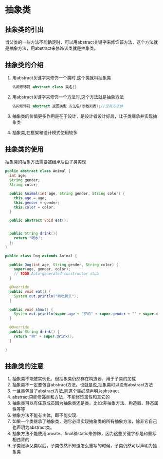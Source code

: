 # 抽象类

## 抽象类的引出

当父类的一些方法不能确定时，可以用abstract关键字来修饰该方法，这个方法就是抽象方法，用abstract来修饰该类就是抽象类。

## 抽象类的介绍

1. 用abstract关键字来修饰一个类时,这个类就叫抽象类

   ```java
   访问修饰符 abstract class 类名{}
   ```
2. 用abstract关键字来修饰一个方法时,这个方法就是抽象方法

   ```java
   访问修饰符 abstract 返回类型 方法名(参数列表);//没有方法体
   ```
3. 抽象类的价值更多作用是在于设计，是设计者设计好后，让子类继承并实现抽象类
4. 抽象类,在框架和设计模式使用较多

## 抽象类的使用

抽象类的抽象方法需要被继承后由子类实现

```java
public abstract class Animal {
  int age;
  String gender;
  String color;

  public Animal(int age, String gender, String color) {
    this.age = age;
    this.gender = gender;
    this.color = color;
  }

  public abstract void eat();


  public String drink(){
    return "喝水";
  };
}
```

```java
public class Dog extends Animal {

  public Dog(int age, String gender, String color) {
    super(age, gender, color);
    // TODO Auto-generated constructor stub
  }

  @Override
  public void eat() {
    System.out.println("狗吃骨头");
  }

  public void show() {
    System.out.println(super.age + "岁的" + super.gender + "" + super.color + "狗");
  }

  @Override
  public String drink() {
    return "狗" + super.drink();
  }

}
```

## 抽象类的注意

1. 抽象类不能被实例化，但抽象类仍然存在构造器，用于子类的加载
2. 抽象类不一定要包含abstract方法。也就是说,抽象类可以没有abstract方法
3. 一旦类包含了abstract方法,则这个类必须声明为abstract
4. abstract只能修饰类和方法，不能修饰属性和其它的
5. 抽象类可以有任意成员因为抽象类还是类，比如:非抽象方法、构造器、静态属性等等
6. 抽象方法不能有主体，即不能实现.
7. 如果一个类继承了抽象类，则它必须实现抽象类的所有抽象方法，除非它自己也声明为abstract类。
8. 抽象方法不能使用private、final和static来修饰，因为这些关键字都是和重写相违背的
9. 子类继承父类以后，子类依然不知道怎么重写的时候，子类仍然可以声明为抽象类
